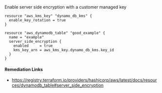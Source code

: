 
Enable server side encryption with a customer managed key

```hcl
resource "aws_kms_key" "dynamo_db_kms" {
  enable_key_rotation = true
}

resource "aws_dynamodb_table" "good_example" {
  name = "example"
  server_side_encryption {
    enabled     = true
    kms_key_arn = aws_kms_key.dynamo_db_kms.key_id
  }
}
```

#### Remediation Links
 - https://registry.terraform.io/providers/hashicorp/aws/latest/docs/resources/dynamodb_table#server_side_encryption

